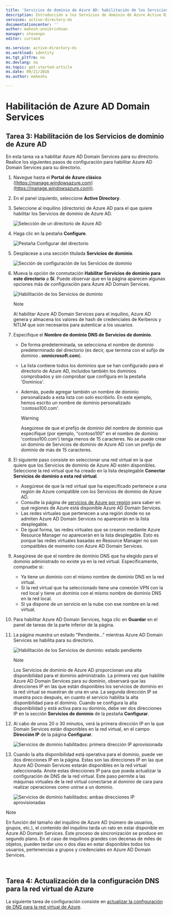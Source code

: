 ```yaml
---
title: 'Servicios de dominio de Azure AD: habilitación de los Servicios de dominio de Azure AD | Microsoft Docs'
description: Introducción a los Servicios de dominio de Azure Active Directory
services: active-directory-ds
documentationcenter: ''
author: mahesh-unnikrishnan
manager: stevenpo
editor: curtand

ms.service: active-directory-ds
ms.workload: identity
ms.tgt_pltfrm: na
ms.devlang: na
ms.topic: get-started-article
ms.date: 09/21/2016
ms.author: maheshu

---
```

# Habilitación de Azure AD Domain Services
## Tarea 3: Habilitación de los Servicios de dominio de Azure AD
En esta tarea va a habilitar Azure AD Domain Services para su directorio. Realice los siguientes pasos de configuración para habilitar Azure AD Domain Services para su directorio.

1. Navegue hasta el **Portal de Azure clásico** ([https://manage.windowsazure.com](https://manage.windowsazure.com)).
2. En el panel izquierdo, seleccione **Active Directory**.
3. Seleccione al inquilino (directorio) de Azure AD para el que quiere habilitar los Servicios de dominio de Azure AD.
   
    ![Selección de un directorio de Azure AD](./media/active-directory-domain-services-getting-started/select-aad-directory.png)
4. Haga clic en la pestaña **Configure**.
   
    ![Pestaña Configurar del directorio](./media/active-directory-domain-services-getting-started/configure-tab.png)
5. Desplácese a una sección titulada **Servicios de dominio**.
   
    ![Sección de configuración de los Servicios de dominio](./media/active-directory-domain-services-getting-started/domain-services-configuration.png)
6. Mueva la opción de conmutación **Habilitar Servicios de dominio para este directorio** a **Sí**. Puede observar que en la página aparecen algunas opciones más de configuración para Azure AD Domain Services.
   
    ![Habilitación de los Servicios de dominio](./media/active-directory-domain-services-getting-started/enable-domain-services.png)
   
   > [!NOTE]
   > Al habilitar Azure AD Domain Services para el inquilino, Azure AD genera y almacena los valores de hash de credenciales de Kerberos y NTLM que son necesarios para autenticar a los usuarios.
   > 
   > 
7. Especifique el **Nombre de dominio DNS de Servicios de dominio**.
   
   * De forma predeterminada, se selecciona el nombre de dominio predeterminado del directorio (es decir, que termina con el sufijo de dominio **. onmicrosoft.com**).
   * La lista contiene todos los dominios que se han configurado para el directorio de Azure AD, incluidos también los dominios comprobados y sin comprobar que configura en la pestaña 'Dominios'.
   * Además, puede agregar también un nombre de dominio personalizado a esta lista con solo escribirlo. En este ejemplo, hemos escrito un nombre de dominio personalizado 'contoso100.com'.
     
     > [!WARNING]
     > Asegúrese de que el prefijo de dominio del nombre de dominio que especifique (por ejemplo, "contoso100" en el nombre de dominio 'contoso100.com') tenga menos de 15 caracteres. No se puede crear un dominio de Servicios de dominio de Azure AD con un prefijo de dominio de más de 15 caracteres.
     > 
     > 
8. El siguiente paso consiste en seleccionar una red virtual en la que quiere que los Servicios de dominio de Azure AD estén disponibles. Seleccione la red virtual que ha creado en la lista desplegable **Conectar Servicios de dominio a esta red virtual**.
   
   * Asegúrese de que la red virtual que ha especificado pertenece a una región de Azure compatible con los Servicios de dominio de Azure AD.
   * Consulte la página de [servicios de Azure por región](https://azure.microsoft.com/regions/#services/) para saber en qué regiones de Azure está disponible Azure AD Domain Services.
   * Las redes virtuales que pertenecen a una región donde no se admiten Azure AD Domain Services no aparecerán en la lista desplegable.
   * De igual forma, las redes virtuales que se crearon mediante Azure Resource Manager no aparecerán en la lista desplegable. Esto es porque las redes virtuales basadas en Resource Manager no son compatibles de momento con Azure AD Domain Services.
9. Asegúrese de que el nombre de dominio DNS que ha elegido para el dominio administrado no existe ya en la red virtual. Específicamente, compruebe si:
   
   * Ya tiene un dominio con el mismo nombre de dominio DNS en la red virtual.
   * Si la red virtual que ha seleccionado tiene una conexión VPN con la red local y tiene un dominio con el mismo nombre de dominio DNS en la red local.
   * Si ya dispone de un servicio en la nube con ese nombre en la red virtual.
10. Para habilitar Azure AD Domain Services, haga clic en **Guardar** en el panel de tareas de la parte inferior de la página.
11. La página muestra un estado "Pendiente..." mientras Azure AD Domain Services se habilita para su directorio.
    
    ![Habilitación de los Servicios de dominio: estado pendiente](./media/active-directory-domain-services-getting-started/enable-domain-services-pendingstate.png)
    
    > [!NOTE]
    > Los Servicios de dominio de Azure AD proporcionan una alta disponibilidad para el dominio administrado. La primera vez que habilite Azure AD Domain Services para su dominio, observará que las direcciones IP en las que están disponibles los servicios de dominio en la red virtual se muestran de una en una. La segunda dirección IP se muestra poco después, en cuanto el servicio habilita la alta disponibilidad para el dominio. Cuando se configura la alta disponibilidad y está activa para su dominio, debe ver dos direcciones IP en la sección **Servicios de dominio** de la pestaña **Configurar**.
    > 
    > 
12. Al cabo de unos 20 o 30 minutos, verá la primera dirección IP en la que Domain Services están disponibles en la red virtual, en el campo **Dirección IP** de la página **Configurar**.
    
    ![Servicios de dominio habilitados: primera dirección IP aprovisionada](./media/active-directory-domain-services-getting-started/domain-services-enabled-firstdc-available.png)
13. Cuando la alta disponibilidad está operativa para el dominio, puede ver dos direcciones IP en la página. Estas son las direcciones IP en las que Azure AD Domain Services estarán disponibles en la red virtual seleccionada. Anote estas direcciones IP para que pueda actualizar la configuración de DNS de la red virtual. Este paso permite a las máquinas virtuales de la red virtual conectarse al dominio de cara para realizar operaciones como unirse a un dominio.
    
    ![Servicios de dominio habilitados: ambas direcciones IP aprovisionadas](./media/active-directory-domain-services-getting-started/domain-services-enabled-bothdcs-available.png)

> [!NOTE]
> En función del tamaño del inquilino de Azure AD (número de usuarios, grupos, etc.), el contenido del inquilino tarda un rato en estar disponible en Azure AD Domain Services. Este proceso de sincronización se produce en segundo plano. En el caso de inquilinos grandes con decenas de miles de objetos, pueden tardar uno o dos días en estar disponibles todos los usuarios, pertenencias a grupos y credenciales en Azure AD Domain Services.
> 
> 

<br>

## Tarea 4: Actualización de la configuración DNS para la red virtual de Azure
La siguiente tarea de configuración consiste en [actualizar la configuración de DNS para la red virtual de Azure](active-directory-ds-getting-started-dns.md).

<!---HONumber=AcomDC_0928_2016-->